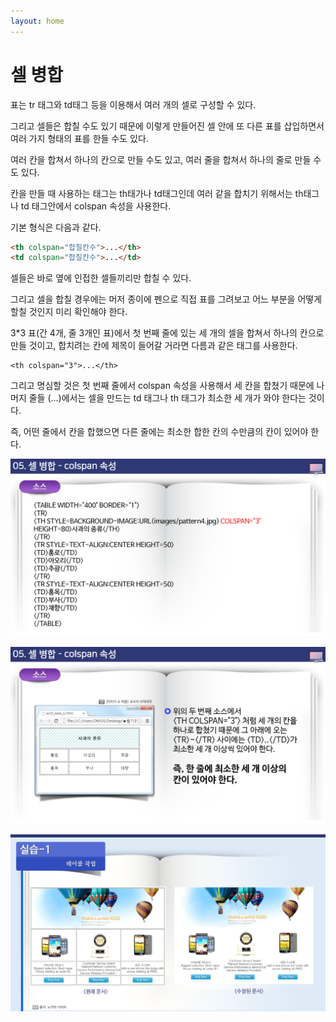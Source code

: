 ```yaml
---
layout: home
---
```


# 셀 병합

표는 tr 태그와 td태그 등을 이용해서 여러 개의 셀로 구성할 수 있다.

그리고 셀들은 합칠 수도 있기 때문에 이렇게 만들어진 셀 안에 또 다른 표를 삽입하면서 여러 가지 형태의 표를 한들 수도 있다.

여러 칸을 합쳐서 하나의 칸으로 만들 수도 있고, 여러 줄을 합쳐서 하나의 줄로 만들 수도 있다.



칸을 만들 때 사용하는 태그는 th태가나 td태그인데 여러 같을 합치기 위해서는 th태그나 td 태그안에서 colspan 속성을 사용한다.

기본 형식은 다음과 같다.



```html
<th colspan="합칠칸수">...</th>
<td colspan="합칠칸수">...</td>
```

셀들은 바로 옆에 인접한 셀들끼리만 합칠 수 있다.

그리고 셀을 합칠 경우에는 머저 종이에 펜으로 직접 표를 그려보고 어느 부분을 어떻게 할칠 것인지 미리 확인해야 한다.



3*3 표(간 4개, 줄 3개인 표)에서 첫 번째 줄에 있는 세 개의 셀을 합쳐서 하나의 칸으로 만들 것이고, 합치려는 칸에 제목이 들어갈 거라면 다름과 같은 태그를 사용한다.



```
<th colspan="3">...</th>
```



그리고 명심할 것은 첫 번째 줄에서 colspan 속성을 사용해서 세 칸을 합쳤기 때문에 나머지 줄들 (<tr>...</tr>)에서는 셀을 만드는 td 태그나  th 태그가 최소한 세 개가 와야 한다는 것이다.

즉, 어떤 줄에서 칸을 합했으면 다른 줄에는 최소한 합한 칸의 수만큼의 칸이 있어야 한다.









![html505_56](./img/html505_56.png)

![html505_57](./img/html505_57.png)

![html505_58](./img/html505_58.png)